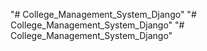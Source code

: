 "# College_Management_System_Django" 
"# College_Management_System_Django" 
"# College_Management_System_Django" 
